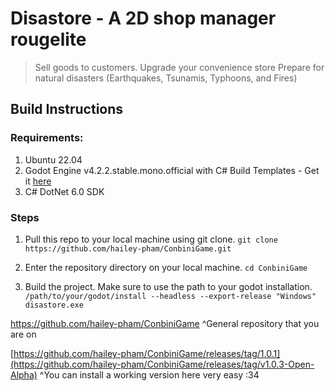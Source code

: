 # Disastore - A 2D shop manager rougelite
> Sell goods to customers.
> Upgrade your convenience store
> Prepare for natural disasters (Earthquakes, Tsunamis, Typhoons, and Fires)

## Build Instructions
### Requirements:
1. Ubuntu 22.04
2. Godot Engine v4.2.2.stable.mono.official with C# Build Templates - Get it [here](https://godotengine.org/download/archive/4.2.2-stable/)
3. C# DotNet 6.0 SDK

### Steps
1. Pull this repo to your local machine using git clone.
`git clone https://github.com/hailey-pham/ConbiniGame.git`

2. Enter the repository directory on your local machine.
`cd ConbiniGame`

3. Build the project. Make sure to use the path to your godot installation.
`/path/to/your/godot/install --headless --export-release "Windows" disastore.exe`


https://github.com/hailey-pham/ConbiniGame
^General repository that you are on

[https://github.com/hailey-pham/ConbiniGame/releases/tag/1.0.1](https://github.com/hailey-pham/ConbiniGame/releases/tag/v1.0.3-Open-Alpha)
^You can install a working version here very easy :34
